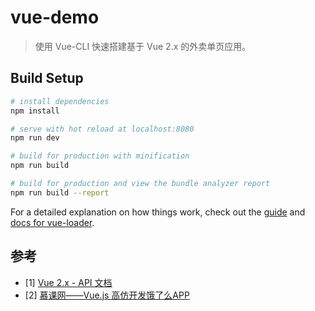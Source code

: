 # vue-demo

> 使用 Vue-CLI 快速搭建基于 Vue 2.x 的外卖单页应用。

## Build Setup

``` bash
# install dependencies
npm install

# serve with hot reload at localhost:8080
npm run dev

# build for production with minification
npm run build

# build for production and view the bundle analyzer report
npm run build --report
```

For a detailed explanation on how things work, check out the [guide](http://vuejs-templates.github.io/webpack/) and [docs for vue-loader](http://vuejs.github.io/vue-loader).

## 参考

- [1] [Vue 2.x - API 文档](https://cn.vuejs.org/v2/api/)
- [2] [慕课网——Vue.js 高仿开发饿了么APP](http://coding.imooc.com/class/74.html)
